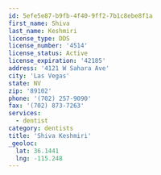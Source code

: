 ```yaml
---
id: 5efe5e87-b9fb-4f40-9ff2-7b1c8ebe8f1a
first_name: Shiva
last_name: Keshmiri
license_type: DDS
license_number: '4514'
license_status: Active
license_expiration: '42185'
address: '4121 W Sahara Ave'
city: 'Las Vegas'
state: NV
zip: '89102'
phone: '(702) 257-9090'
fax: '(702) 873-7263'
services:
  - dentist
category: dentists
title: 'Shiva Keshmiri'
_geoloc:
  lat: 36.1441
  lng: -115.248
---
```

